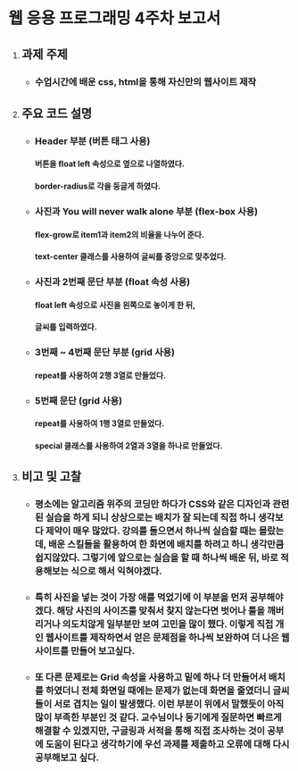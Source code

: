 # 웹 응용 프로그래밍 4주차 보고서
1. ## **과제 주제**

    - ### 수업시간에 배운 css, html을 통해 자신만의 웹사이트 제작


2. ## **주요 코드 설명**

    - ### Header 부분 (버튼 태그 사용)
        #### 버튼을 float left 속성으로 옆으로 나열하였다.
        #### border-radius로 각을 둥글게 하였다.

    - ### 사진과 You will never walk alone 부분 (flex-box 사용)
        #### flex-grow로 item1과 item2의 비율을 나누어 준다.
        #### text-center 클래스를 사용하여 글씨를 중앙으로 맞추었다.
        
    - ### 사진과 2번째 문단 부분 (float 속성 사용)
        #### float left 속성으로 사진을 왼쪽으로 놓이게 한 뒤,
        #### 글씨를 입력하였다.
    
    - ### 3번째 ~ 4번째 문단 부분 (grid 사용)
        #### repeat를 사용하여 2행 3열로 만들었다.
        
    - ### 5번째 문단 (grid 사용)
        #### repeat를 사용하여 1행 3열로 만들었다.
        #### special 클래스를 사용하여 2열과 3열을 하나로 만들었다.
        

3. ## **비고 및 고찰**

    - ### 평소에는 알고리즘 위주의 코딩만 하다가 CSS와 같은 디자인과 관련된 실습을 하게 되니 상상으로는 배치가 잘 되는데 직접 하니 생각보다 제약이 매우 많았다. 강의를 들으면서 하나씩 실습할 때는 몰랐는데, 배운 스킬들을 활용하여 한 화면에 배치를 하려고 하니 생각만큼 쉽지않았다. 그렇기에 앞으로는 실습을 할 때 하나씩 배운 뒤, 바로 적용해보는 식으로 해서 익혀야겠다.
        
    - ### 특히 사진을 넣는 것이 가장 애를 먹었기에 이 부분을 먼저 공부해야겠다. 해당 사진의 사이즈를 맞춰서 찾지 않는다면 벗어나 틀을 깨버리거나 의도치않게 일부분만 보여 고민을 많이 했다. 이렇게 직접 개인 웹사이트를 제작하면서 얻은 문제점을 하나씩 보완하여 더 나은 웹사이트를 만들어 보고싶다. 
    
    - ### 또 다른 문제로는 Grid 속성을 사용하고 밑에 하나 더 만들어서 배치를 하였더니 전체 화면일 때에는 문제가 없는데 화면을 줄였더니 글씨들이 서로 겹치는 일이 발생했다. 이런 부분이 위에서 말했듯이 아직 많이 부족한 부분인 것 같다. 교수님이나 동기에게 질문하면 빠르게 해결할 수 있겠지만, 구글링과 서적을 통해 직접 조사하는 것이 공부에 도움이 된다고 생각하기에 우선 과제를 제출하고 오류에 대해 다시 공부해보고 싶다.
        
